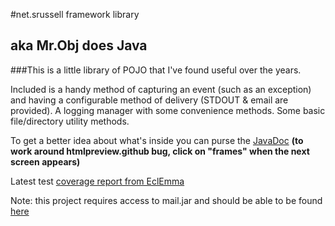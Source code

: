 #net.srussell framework library

## aka Mr.Obj does Java

###This is a little library of POJO that I've found useful over the years.

Included is a handy method of capturing an event (such as an exception) and having a configurable method of delivery (STDOUT & email are provided). A logging manager with some convenience methods. Some basic file/directory utility methods.

To get a better idea about what's inside you can purse the [JavaDoc](https://htmlpreview.github.io/?http://github.com/DTownSMR/framework/blob/master/doc/overview-summary.html)
__(to work around htmlpreview.github bug, click on "frames" when the next screen appears)__

Latest test [coverage report from EclEmma](https://htmlpreview.github.io/?http://github.com/DTownSMR/framework/blob/master/coverage/index.html)

Note: this project requires access to mail.jar and should be able to be found [here](http://www.oracle.com/technetwork/java/index-138643.html)
